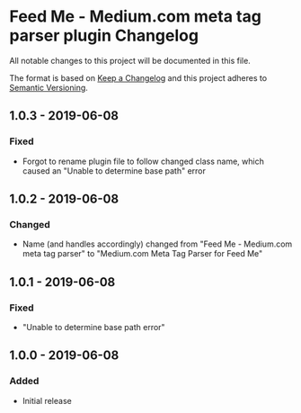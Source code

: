# Feed Me - Medium.com meta tag parser plugin Changelog

All notable changes to this project will be documented in this file.

The format is based on [Keep a Changelog](http://keepachangelog.com/) and this project adheres to [Semantic Versioning](http://semver.org/).

## 1.0.3 - 2019-06-08
### Fixed
- Forgot to rename plugin file to follow changed class name, which caused an "Unable to determine base path" error

## 1.0.2 - 2019-06-08
### Changed
- Name (and handles accordingly) changed from "Feed Me - Medium.com meta tag parser" to "Medium.com Meta Tag Parser for Feed Me"

## 1.0.1 - 2019-06-08
### Fixed
- "Unable to determine base path error"

## 1.0.0 - 2019-06-08
### Added
- Initial release
